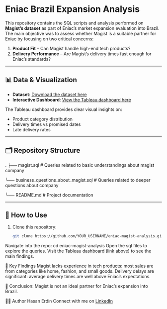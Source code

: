 # Eniac Brazil Expansion Analysis

This repository contains the SQL scripts and analysis performed on **Magist’s dataset** as part of Eniac’s market expansion evaluation into Brazil.  
The main objective was to assess whether Magist is a suitable partner for Eniac by focusing on two critical concerns:

1. **Product Fit** – Can Magist handle high-end tech products?  
2. **Delivery Performance** – Are Magist’s delivery times fast enough for Eniac’s standards?  

---

## 📊 Data & Visualization

- **Dataset**: [Download the dataset here](YOUR_DATASET_LINK)  
- **Interactive Dashboard**: [View the Tableau dashboard here](https://public.tableau.com/app/profile/hasan.erdin/vizzes)  

The Tableau dashboard provides clear visual insights on:
- Product category distribution  
- Delivery times vs promised dates  
- Late delivery rates  

---

## 🗂 Repository Structure

.
├── magist.sql # Queries related to basic understandings about magist company

└── business_questions_about_magist.sql # Queries related to deeper questions about company

└── README.md # Project documentation

---

## 🚀 How to Use

1. Clone this repository:
   ```bash
   git clone https://github.com/YOUR_USERNAME/eniac-magist-analysis.git
Navigate into the repo:
cd eniac-magist-analysis
Open the sql files to explore the queries.
Visit the Tableau dashboard (link above) to see the main findings.

📌 Key Findings
Magist lacks experience in tech products: most sales are from categories like home, fashion, and small goods.
Delivery delays are significant: average delivery times are well above Eniac’s expectations.

📢 Conclusion: Magist is not an ideal partner for Eniac’s expansion into Brazil.

👨‍💻 Author
Hasan Erdin
Connect with me on [LinkedIn](https://www.linkedin.com/in/hasan-erdin-5827a3139/)
